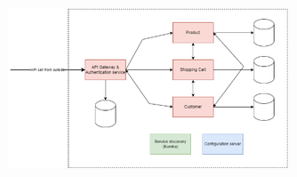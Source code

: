 ![EA architect.drawio.png](/.attachments/EA%20architect.drawio-3e000f0e-4c52-4b35-878f-b72ee4117b57.png)